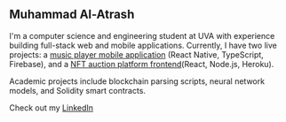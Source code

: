 ## Muhammad Al-Atrash

I'm a computer science and engineering student at UVA with experience building full-stack web and mobile applications. Currently, I have two live projects: a [music player mobile application](https://www.youtube.com/watch?v=yz3bGXdSrzQ&feature=youtu.be) (React Native, TypeScript, Firebase), and a [NFT auction platform frontend](https://nameless-castle-94869-6cdd3e0d35fe.herokuapp.com/)(React, Node.js, Heroku).

Academic projects include blockchain parsing scripts, neural network models, and Solidity smart contracts.

Check out my [LinkedIn](https://www.linkedin.com/in/muhammad-al-atrash-38b357309/)


<!--
**muhammmad-al/muhammmad-al** is a ✨ _special_ ✨ repository because its `README.md` (this file) appears on your GitHub profile.

Here are some ideas to get you started:

- 🔭 I’m currently working on ...
- 🌱 I’m currently learning ...
- 👯 I’m looking to collaborate on ...
- 🤔 I’m looking for help with ...
- 💬 Ask me about ...
- 📫 How to reach me: ...
- 😄 Pronouns: ...
- ⚡ Fun fact: ...
-->
